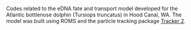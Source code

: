 Codes related to the eDNA fate and transport model developed for the Atlantic bottlenose dolphin (Tursiops truncatus) in Hood Canal, WA. The model was built using ROMS and the particle tracking package [Tracker 2](https://github.com/parkermac/LO/tree/main/tracker2).
